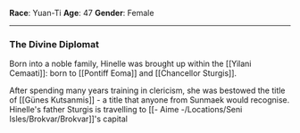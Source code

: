 **Race**:  Yuan-Ti
**Age**: 47
**Gender**: Female


---
### The Divine Diplomat

Born into a noble family, Hinelle was brought up within the [[Yilani Cemaati]]: born to [[Pontiff Eoma]] and [[Chancellor Sturgis]]. 

After spending many years training in clericism, she was bestowed the title of [[Günes Kutsanmis]] - a title that anyone from Sunmaek would recognise. Hinelle's father Sturgis is travelling to [[- Aime -/Locations/Seni Isles/Brokvar/Brokvar]]'s capital